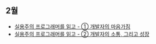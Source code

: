 ## 2월

- [실용주의 프로그래머를 읽고 - ① 개발자의 마음가짐](https://velog.io/@yoo2yoo2yoo2/%EC%8B%A4%EC%9A%A9%EC%A3%BC%EC%9D%98-%ED%94%84%EB%A1%9C%EA%B7%B8%EB%9E%98%EB%A8%B8%EB%A5%BC-%EC%9D%BD%EA%B3%A0-%EA%B0%9C%EB%B0%9C%EC%9E%90%EC%9D%98-%EB%A7%88%EC%9D%8C%EA%B0%80%EC%A7%90)
- [실용주의 프로그래머를 읽고 - ② 개발자의 소통, 그리고 성장](https://velog.io/@yoo2yoo2yoo2/%EC%8B%A4%EC%9A%A9%EC%A3%BC%EC%9D%98-%ED%94%84%EB%A1%9C%EA%B7%B8%EB%9E%98%EB%A8%B8%EB%A5%BC-%EC%9D%BD%EA%B3%A0-%EA%B0%9C%EB%B0%9C%EC%9E%90%EC%9D%98-%EC%86%8C%ED%86%B5-%EA%B7%B8%EB%A6%AC%EA%B3%A0-%EC%84%B1%EC%9E%A5)

